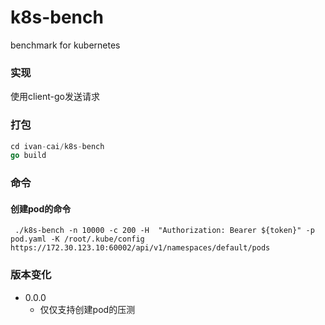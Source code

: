 # k8s-bench
benchmark for kubernetes

### 实现
使用client-go发送请求

### 打包
```go
cd ivan-cai/k8s-bench
go build
```
### 命令
#### 创建pod的命令
```
 ./k8s-bench -n 10000 -c 200 -H  "Authorization: Bearer ${token}" -p pod.yaml -K /root/.kube/config https://172.30.123.10:60002/api/v1/namespaces/default/pods
```

### 版本变化
- 0.0.0
  - 仅仅支持创建pod的压测
